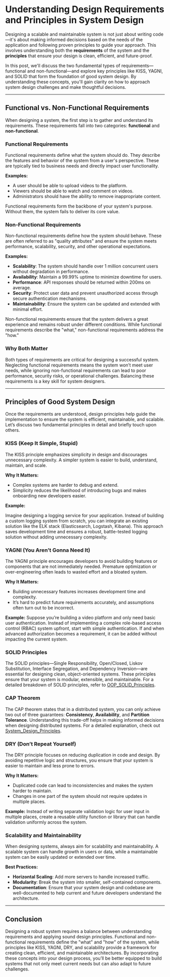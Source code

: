 # Understanding Design Requirements and Principles in System Design

Designing a scalable and maintainable system is not just about writing code—it's about making informed decisions based on the needs of the application and following proven principles to guide your approach. This involves understanding both the **requirements** of the system and the **principles** that ensure your design is clean, efficient, and future-proof.

In this post, we'll discuss the two fundamental types of requirements—functional and non-functional—and explore key principles like KISS, YAGNI, and SOLID that form the foundation of good system design. By understanding these concepts, you'll gain clarity on how to approach system design challenges and make thoughtful decisions.

---

## **Functional vs. Non-Functional Requirements**

When designing a system, the first step is to gather and understand its requirements. These requirements fall into two categories: **functional** and **non-functional**.

### **Functional Requirements**

Functional requirements define what the system should do. They describe the features and behavior of the system from a user's perspective. These are typically tied to business needs and directly impact user functionality.

**Examples:**

- A user should be able to upload videos to the platform.
- Viewers should be able to watch and comment on videos.
- Administrators should have the ability to remove inappropriate content.

Functional requirements form the backbone of your system's purpose. Without them, the system fails to deliver its core value.

### **Non-Functional Requirements**

Non-functional requirements define how the system should behave. These are often referred to as "quality attributes" and ensure the system meets performance, scalability, security, and other operational expectations.

**Examples:**

- **Scalability**: The system should handle over 1 million concurrent users without degradation in performance.
- **Availability**: Maintain a 99.99% uptime to minimize downtime for users.
- **Performance**: API responses should be returned within 200ms on average.
- **Security**: Protect user data and prevent unauthorized access through secure authentication mechanisms.
- **Maintainability**: Ensure the system can be updated and extended with minimal effort.

Non-functional requirements ensure that the system delivers a great experience and remains robust under different conditions. While functional requirements describe the "what," non-functional requirements address the "how."

### **Why Both Matter**

Both types of requirements are critical for designing a successful system. Neglecting functional requirements means the system won’t meet user needs, while ignoring non-functional requirements can lead to poor performance, security risks, or operational challenges. Balancing these requirements is a key skill for system designers.

---

## **Principles of Good System Design**

Once the requirements are understood, design principles help guide the implementation to ensure the system is efficient, maintainable, and scalable. Let’s discuss two fundamental principles in detail and briefly touch upon others.

### **KISS (Keep It Simple, Stupid)**

The KISS principle emphasizes simplicity in design and discourages unnecessary complexity. A simpler system is easier to build, understand, maintain, and scale.

**Why It Matters:**

- Complex systems are harder to debug and extend.
- Simplicity reduces the likelihood of introducing bugs and makes onboarding new developers easier.

**Example:**

Imagine designing a logging service for your application. Instead of building a custom logging system from scratch, you can integrate an existing solution like the ELK stack (Elasticsearch, Logstash, Kibana). This approach saves development time and ensures a robust, battle-tested logging solution without adding unnecessary complexity.

### **YAGNI (You Aren’t Gonna Need It)**

The YAGNI principle encourages developers to avoid building features or components that are not immediately needed. Premature optimization or over-engineering often leads to wasted effort and a bloated system.

**Why It Matters:**

- Building unnecessary features increases development time and complexity.
- It’s hard to predict future requirements accurately, and assumptions often turn out to be incorrect.

**Example:**
Suppose you’re building a video platform and only need basic user authentication. Instead of implementing a complex role-based access control (RBAC) system upfront, start with simple authentication. If and when advanced authorization becomes a requirement, it can be added without impacting the current system.

### **SOLID Principles**

The SOLID principles—Single Responsibility, Open/Closed, Liskov Substitution, Interface Segregation, and Dependency Inversion—are essential for designing clean, object-oriented systems. These principles ensure that your system is modular, extensible, and maintainable. For a detailed breakdown of SOLID principles, refer to [OOP_SOLID_Principles](../CSharp_OOP/02_OOP_SOLID.md).

### **CAP Theorem**

The CAP theorem states that in a distributed system, you can only achieve two out of three guarantees: **Consistency**, **Availability**, and **Partition Tolerance**. Understanding this trade-off helps in making informed decisions when designing distributed systems. For a detailed explanation, check out [System_Design_Principles](../Roadmap_Backend/13_System_Design_Principles.md).

### **DRY (Don’t Repeat Yourself)**

The DRY principle focuses on reducing duplication in code and design. By avoiding repetitive logic and structures, you ensure that your system is easier to maintain and less prone to errors.

**Why It Matters:**

- Duplicated code can lead to inconsistencies and makes the system harder to maintain.
- Changes in one part of the system should not require updates in multiple places.

**Example:**
Instead of writing separate validation logic for user input in multiple places, create a reusable utility function or library that can handle validation uniformly across the system.

### **Scalability and Maintainability**

When designing systems, always aim for scalability and maintainability. A scalable system can handle growth in users or data, while a maintainable system can be easily updated or extended over time.

**Best Practices:**

- **Horizontal Scaling**: Add more servers to handle increased traffic.
- **Modularity**: Break the system into smaller, self-contained components.
- **Documentation**: Ensure that your system design and codebase are well-documented to help current and future developers understand the architecture.

---

## **Conclusion**

Designing a robust system requires a balance between understanding requirements and applying sound design principles. Functional and non-functional requirements define the "what" and "how" of the system, while principles like KISS, YAGNI, DRY, and scalability provide a framework for creating clean, efficient, and maintainable architectures. By incorporating these concepts into your design process, you’ll be better equipped to build systems that not only meet current needs but can also adapt to future challenges.
